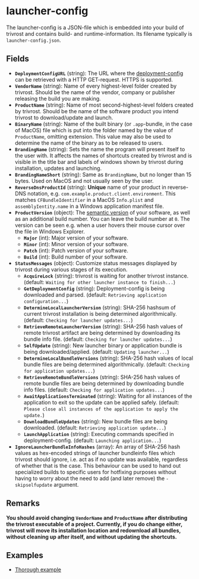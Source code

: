 # launcher-config
The launcher-config is a JSON-file which is embedded into your build of trivrost and contains build- and runtime-information. Its filename typically is `launcher-config.json`.

## Fields
* **`DeploymentConfigURL`** (string): The URL where the [deployment-config](deployment-config.md) can be retrieved with a HTTP GET-request. HTTPS is supported.
* **`VendorName`** (string): Name of every highest-level folder created by trivrost. Should be the name of the vendor, company or publisher releasing the build you are making.
* **`ProductName`** (string): Name of most second-highest-level folders created by trivrost. Should be the name of the software product you intend trivrost to download/update and launch.
* **`BinaryName`** (string): Name of the built binary (or `.app`-bundle, in the case of MacOS) file which is put into the folder named by the value of `ProductName`, omitting extension. This value may also be used to determine the name of the binary as to be released to users.
* **`BrandingName`** (string): Sets the name the program will present itself to the user with. It affects the names of shortcuts created by trivrost and is visible in the title bar and labels of windows shown by trivrost during installation, updates and launching.
* **`BrandingNameShort`** (string): Same as `BrandingName`, but no longer than 15 bytes. Used on MacOS and not usually seen by the user.
* **`ReverseDnsProductId`** (string): **Unique** name of your product in reverse-DNS notation, e.g. `com.example.product.client.environment`. This matches `CFBundleIdentifier` in a MacOS `Info.plist` and `assemblyIentity.name` in a Windows application manifest file.
* **`ProductVersion`** (object): The [semantic version](https://semver.org/) of your software, as well as an additional build number. You can leave the build number at `0`. The version can be seen e.g. when a user hovers their mouse cursor over the file in Windows Explorer.
  * **`Major`** (int): Major version of your software.
  * **`Minor`** (int): Minor version of your software.
  * **`Patch`** (int): Patch version of your software.
  * **`Build`** (int): Build number of your software.
* **`StatusMessages`** (object): Customize status messages displayed by trivrost during various stages of its execution.
  * **`AcquireLock`** (string): trivrost is waiting for another trivrost instance. (default: `Waiting for other launcher instance to finish...`)
  * **`GetDeploymentConfig`** (string): Deployment-config is being downloaded and parsed. (default: `Retrieving application configuration...`)
  * **`DetermineLocalLauncherVersion`** (string): SHA-256 hashsum of current trivrost installation is being determined algorithmically. (default: `Checking for launcher updates...`)
  * **`RetrieveRemoteLauncherVersion`** (string): SHA-256 hash values of remote trivrost artifact are being determined by downloading its bundle info file. (default: `Checking for launcher updates...`)
  * **`SelfUpdate`** (string): New launcher binary or application bundle is being downloaded/applied. (default: `Updating launcher...`)
  * **`DetermineLocalBundleVersions`** (string): SHA-256 hash values of local bundle files are being determined algorithmically. (default: `Checking for application updates...`)
  * **`RetrieveRemoteBundleVersions`** (string): SHA-256 hash values of remote bundle files are being determined by downloading bundle info files. (default: `Checking for application updates...`)
  * **`AwaitApplicationsTerminated`** (string): Waiting for all instances of the application to exit so the update can be applied safely. (default: `Please close all instances of the application to apply the update.`)
  * **`DownloadBundleUpdates`** (string): New bundle files are being downloaded. (default: `Retrieving application update...`)
  * **`LaunchApplication`** (string): Executing commands specified in deployment-config. (default: `Launching application...`)
* **`IgnoreLauncherBundleInfoHashes`** (array): An array of SHA-256 hash values as hex-encoded strings of launcher bundleinfo files which trivrost should ignore, i.e. act as if no update was available, regardless of whether that is the case. This behaviour can be used to hand out specialized builds to specific users for hotfixing purposes without having to worry about the need to add (and later remove) the `-skipselfupdate` argument.

## Remarks
**You should avoid changing `VendorName` and `ProductName` after distributing the trivrost executable of a project. Currently, if you do change either, trivrost will move its installation location and redownload all bundles, without cleaning up after itself, and without updating the shortcuts.**

## Examples
* [Thorough example](../examples/launcher-config.json.example)